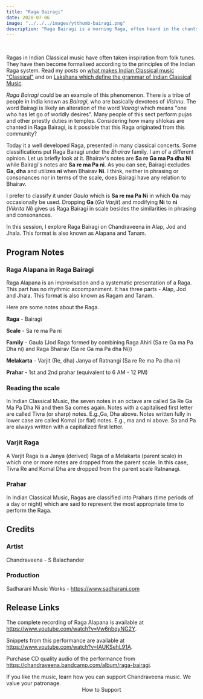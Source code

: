 ```yaml
---
title: "Raga Bairagi"
date: 2020-07-06
image: "../../../images/ytthumb-bairagi.png"
description: "Raga Bairagi is a morning Raga, often heard in the chants of shlokas. Here, I present Raga Alapana in Raga Bairagi in three parts - Alap, Jod and Jhala. This format is also called Alapana and Tanam."
---
```

<you-tube videoid="Vw6nbqyNG2Y"></you-tube>
<br>

Ragas in Indian Classical music have often taken inspiration from folk tunes. They have then become formalised according to the principles of the Indian Raga system. Read my posts on [what makes Indian Classical music "Classical"](/blog/what-is-classical) and on [Lakshana which define the grammar of Indian Classical Music](/blog/grammar-of-music).

*Raga Bairagi* could be an example of this phenomenon. There is a tribe of people in India known as *Bairagi*, who are basically devotees of *Vishnu*. The word Bairagi is likely an alteration of the word *Vairagi* which means "one who has let go of worldly desires". Many people of this sect perform pujas and other priestly duties in temples. Considering how many shlokas are chanted in Raga Bairagi, is it possible that this Raga originated from this community?

Today it a well developed Raga, presented in many classical concerts. Some classifications put Raga Bairagi under the *Bhairav* family. I am of a different opinion. Let us briefly look at it. Bhairav's notes are **Sa re Ga ma Pa dha Ni** while Bairagi's notes are **Sa re ma Pa ni**. As you can see, Bairagi excludes **Ga, dha** and utilizes **ni** when Bhairav **Ni**. I think, neither in phrasing or consonances nor in terms of the scale, does Bairagi have any relation to Bhairav.

I prefer to classify it under *Gaula* which is **Sa re ma Pa Ni** in which **Ga** may occasionally be used. Dropping **Ga** (*Ga Varjit*) and modifying **Ni** to **ni** (*Vikrita Ni*) gives us Raga Bairagi in scale besides the similarities in phrasing and consonances.

In this session, I explore Raga Bairagi on Chandraveena in Alap, Jod and Jhala. This format is also known as Alapana and Tanam.

## Program Notes

### Raga Alapana in Raga Bairagi
Raga Alapana is an improvisation and a systematic presentation of a Raga. This part has no rhythmic accompaniment. It has three parts - Alap, Jod and Jhala. This format is also known as Ragam and Tanam.

Here are some notes about the Raga.

**Raga** - Bairagi  

**Scale** - Sa re ma Pa ni

**Family** - Gaula (Jod Raga formed by combining Raga Ahiri (Sa re Ga ma Pa Dha ni) and Raga Bhairav (Sa re Ga ma Pa dha Ni))

**Melakarta** - Varjit (Re, dha) Janya of Ratnangi (Sa re Re ma Pa dha ni)

**Prahar** - 1st and 2nd prahar (equivalent to 6 AM - 12 PM)

### Reading the scale
In Indian Classical Music, the seven notes in an octave are called Sa Re Ga Ma Pa Dha Ni and then Sa comes again. Notes with a capitalised first letter are called Tivra (or sharp) notes. E.g.,Ga, Dha above. Notes written fully in lower case are called Komal (or flat) notes. E.g., ma and ni above. Sa and Pa are always written with a capitalized first letter.

### Varjit Raga
A Varjit Raga is a Janya (derived) Raga of a Melakarta (parent scale) in which one or more notes are dropped from the parent scale. In this case, Tivra Re and Komal Dha are dropped from the parent scale Ratnanagi.

### Prahar
In Indian Classical Music, Ragas are classified into Prahars (time periods of a day or night) which are said to represent the most appropriate time to perform the Raga.

## Credits
### Artist
Chandraveena - S Balachander

### Production
Sadharani Music Works - https://www.sadharani.com

## Release Links
The complete recording of Raga Alapana is available at https://www.youtube.com/watch?v=Vw6nbqyNG2Y.

Snippets from this performance are available at https://www.youtube.com/watch?v=lAUKSehL91A.

Purchase CD quality audio of the performance from https://chandraveena.bandcamp.com/album/raga-bairagi.

<notice-box>
If you like the music, learn how you can support Chandraveena music. We value your patronage.
<div style="text-align:center">
<my-button to="/support/">How to Support</my-button>
</div>
</notice-box>

